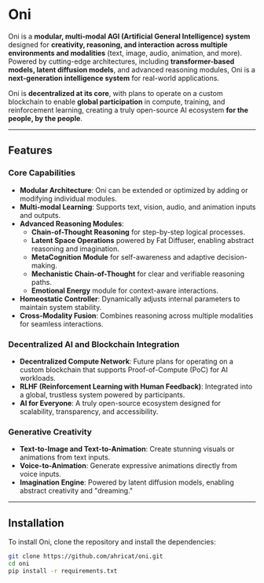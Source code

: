 # Oni

Oni is a **modular, multi-modal AGI (Artificial General Intelligence) system** designed for **creativity, reasoning, and interaction across multiple environments and modalities** (text, image, audio, animation, and more). Powered by cutting-edge architectures, including **transformer-based models, latent diffusion models**, and advanced reasoning modules, Oni is a **next-generation intelligence system** for real-world applications.

Oni is **decentralized at its core**, with plans to operate on a custom blockchain to enable **global participation** in compute, training, and reinforcement learning, creating a truly open-source AI ecosystem **for the people, by the people**.

---

## **Features**

### **Core Capabilities**
- **Modular Architecture**: Oni can be extended or optimized by adding or modifying individual modules.
- **Multi-modal Learning**: Supports text, vision, audio, and animation inputs and outputs.
- **Advanced Reasoning Modules**:
  - **Chain-of-Thought Reasoning** for step-by-step logical processes.
  - **Latent Space Operations** powered by Fat Diffuser, enabling abstract reasoning and imagination.
  - **MetaCognition Module** for self-awareness and adaptive decision-making.
  - **Mechanistic Chain-of-Thought** for clear and verifiable reasoning paths.
  - **Emotional Energy** module for context-aware interactions.
- **Homeostatic Controller**: Dynamically adjusts internal parameters to maintain system stability.
- **Cross-Modality Fusion**: Combines reasoning across multiple modalities for seamless interactions.

### **Decentralized AI and Blockchain Integration**
- **Decentralized Compute Network**: Future plans for operating on a custom blockchain that supports Proof-of-Compute (PoC) for AI workloads.
- **RLHF (Reinforcement Learning with Human Feedback)**: Integrated into a global, trustless system powered by participants.
- **AI for Everyone**: A truly open-source ecosystem designed for scalability, transparency, and accessibility.

### **Generative Creativity**
- **Text-to-Image and Text-to-Animation**: Create stunning visuals or animations from text inputs.
- **Voice-to-Animation**: Generate expressive animations directly from voice inputs.
- **Imagination Engine**: Powered by latent diffusion models, enabling abstract creativity and "dreaming."

---

## **Installation**

To install Oni, clone the repository and install the dependencies:

```bash
git clone https://github.com/ahricat/oni.git
cd oni
pip install -r requirements.txt
